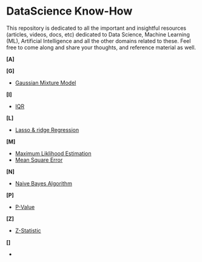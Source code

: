 # DataScience Know-How
This repository is dedicated to all the important and insightful resources (articles, videos, docs, etc) dedicated to Data Science, Machine Learning (ML), Artificial Intelligence and all the other domains related to these. Feel free to come along and share your thoughts, and reference material as well.

**[A]**

**[G]**
  - [Gaussian Mixture Model](https://towardsdatascience.com/gaussian-mixture-models-explained-6986aaf5a95)

**[I]**
  - [IQR](https://www.statisticshowto.com/probability-and-statistics/interquartile-range/)

**[L]**
  - [Lasso & ridge Regression](https://www.datacamp.com/tutorial/tutorial-lasso-ridge-regression)
  
**[M]**
  - [Maximum Liklihood Estimation](https://bit.ly/3JFHxGt)
  - [Mean Square Error](https://bit.ly/3wSjYmj)

**[N]**
  - [Naive Bayes Algorithm](https://www.kdnuggets.com/2020/06/naive-bayes-algorithm-everything.html)

**[P]**
  - [P-Value](https://www.statisticshowto.com/probability-and-statistics/statistics-definitions/p-value/)

**[Z]**
  - [Z-Statistic](https://www.statisticshowto.com/probability-and-statistics/z-score/)



**[]**
  - []()
